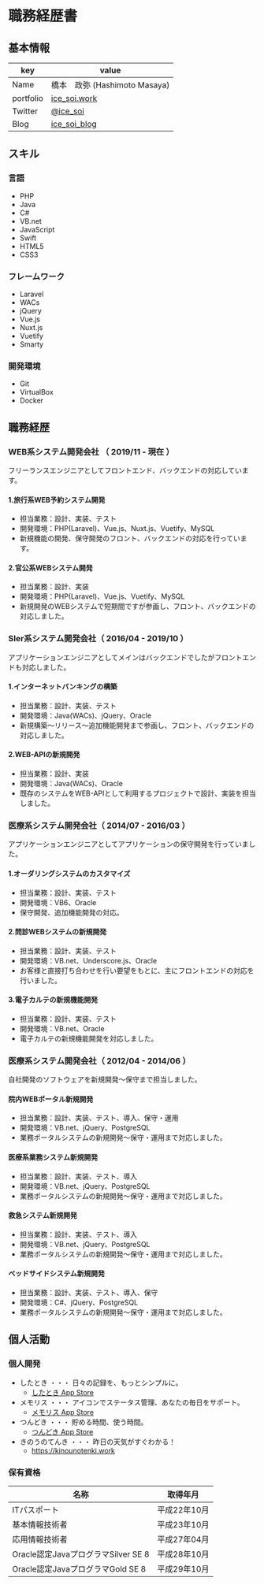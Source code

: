 # 職務経歴書 
## 基本情報 

|key|value|
|---|-----|
|Name|橋本　政弥 (Hashimoto Masaya)|
|portfolio|[ice_soi.work](https://ice-soi.work)|
|Twitter|[@ice_soi](https://twitter.com/ice_soi)|
|Blog|[ice_soi_blog](https://blog.ice-soi.work)|

## スキル 
### 言語 

- PHP
- Java
- C#
- VB.net
- JavaScript
- Swift
- HTML5
- CSS3

### フレームワーク 

- Laravel
- WACs
- jQuery
- Vue.js
- Nuxt.js
- Vuetify
- Smarty

### 開発環境 

- Git
- VirtualBox
- Docker

## 職務経歴 
### WEB系システム開発会社 （ 2019/11 - 現在 ）

フリーランスエンジニアとしてフロントエンド、バックエンドの対応しています。

#### 1.旅行系WEB予約システム開発

- 担当業務：設計、実装、テスト
- 開発環境：PHP(Laravel)、Vue.js、Nuxt.js、Vuetify、MySQL
- 新規機能の開発、保守開発のフロント、バックエンドの対応を行っています。

#### 2.官公系WEBシステム開発

- 担当業務：設計、実装
- 開発環境：PHP(Laravel)、Vue.js、Vuetify、MySQL
- 新規開発のWEBシステムで短期間ですが参画し、フロント、バックエンドの対応しました。

### SIer系システム開発会社（ 2016/04 - 2019/10 ）

アプリケーションエンジニアとしてメインはバックエンドでしたがフロントエンドも対応しました。

#### 1.インターネットバンキングの構築

- 担当業務：設計、実装、テスト
- 開発環境：Java(WACs)、jQuery、Oracle
- 新規構築～リリース～追加機能開発まで参画し、フロント、バックエンドの対応しました。

#### 2.WEB-APIの新規開発

- 担当業務：設計、実装
- 開発環境：Java(WACs)、Oracle
- 既存のシステムをWEB-APIとして利用するプロジェクトで設計、実装を担当しました。

### 医療系システム開発会社（ 2014/07 - 2016/03 ）

アプリケーションエンジニアとしてアプリケーションの保守開発を行っていました。

#### 1.オーダリングシステムのカスタマイズ

- 担当業務：設計、実装、テスト
- 開発環境：VB6、Oracle
- 保守開発、追加機能開発の対応。

#### 2.問診WEBシステムの新規開発

- 担当業務：設計、実装、テスト
- 開発環境：VB.net、Underscore.js、Oracle
- お客様と直接打ち合わせを行い要望をもとに、主にフロントエンドの対応を行いました。

#### 3.電子カルテの新規機能開発

- 担当業務：設計、実装、テスト
- 開発環境：VB.net、Oracle
- 電子カルテの新規機能開発を対応しました。

### 医療系システム開発会社（ 2012/04 - 2014/06 ）

自社開発のソフトウェアを新規開発～保守まで担当しました。

#### 院内WEBポータル新規開発

- 担当業務：設計、実装、テスト、導入、保守・運用
- 開発環境：VB.net、jQuery、PostgreSQL
- 業務ポータルシステムの新規開発～保守・運用まで対応しました。

#### 医療系業務システム新規開発

- 担当業務：設計、実装、テスト、導入
- 開発環境：VB.net、jQuery、PostgreSQL
- 業務ポータルシステムの新規開発～保守・運用まで対応しました。

#### 救急システム新規開発

- 担当業務：設計、実装、テスト、導入
- 開発環境：VB.net、jQuery、PostgreSQL
- 業務ポータルシステムの新規開発～保守・運用まで対応しました。

#### ベッドサイドシステム新規開発

- 担当業務：設計、実装、テスト、導入、保守
- 開発環境：C#、jQuery、PostgreSQL
- 業務ポータルシステムの新規開発～保守・運用まで対応しました。

## 個人活動

### 個人開発
- したとき ・・・ 日々の記録を、もっとシンプルに。
    - [したとき App Store](https://apps.apple.com/jp/app/%E3%81%97%E3%81%9F%E3%81%A8%E3%81%8D/id1511441333)
- メモリス ・・・ アイコンでステータス管理、あなたの毎日をサポート。
    - [メモリス App Store](https://apps.apple.com/jp/app/%E3%83%A1%E3%83%A2%E3%83%AA%E3%82%B9/id6449089879)
- つんどき ・・・ 貯める時間、使う時間。
    - [つんどき App Store](https://apps.apple.com/jp/app/%E3%81%A4%E3%82%93%E3%81%A9%E3%81%8D/id1560839853)
- きのうのてんき ・・・ 昨日の天気がすぐわかる！
    - https://kinounotenki.work

### 保有資格
|名称|取得年月|
|---|-----|
|ITパスポート|平成22年10月|
|基本情報技術者|平成23年10月|
|応用情報技術者|平成27年04月|
|Oracle認定JavaプログラマSilver SE 8|平成28年10月|
|Oracle認定JavaプログラマGold   SE 8|平成29年10月|


